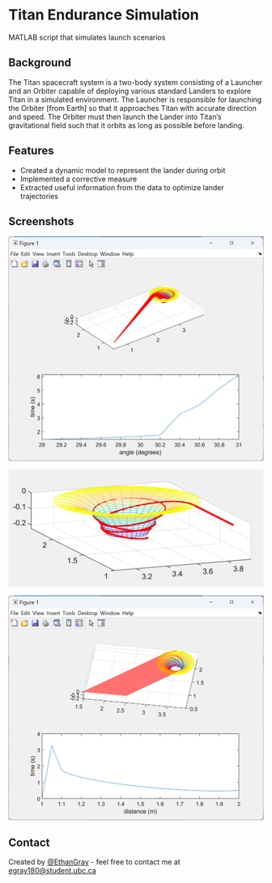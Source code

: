 # Titan Endurance Simulation 
MATLAB script that simulates launch scenarios 

## Background 
The Titan spacecraft system is a two-body system consisting of a Launcher and an Orbiter capable of deploying various standard Landers to explore Titan in a simulated environment. The Launcher is responsible for launching the Orbiter [from Earth] so that it approaches Titan with accurate direction and speed. The Orbiter must then launch the Lander into Titan’s gravitational field such that it orbits as long as possible before landing. 

## Features
- Created a dynamic model to represent the lander during orbit 
- Implemented a corrective measure 
- Extracted useful information from the data to optimize lander trajectories  

## Screenshots

![Example screenshot1](./images/screen1.png)

![Example screenshot1](./images/screen2.png)

![Example screenshot1](./images/screen3.png)

## Contact
Created by [@EthanGray](https://github.com/Egray180) - feel free to contact me at egray180@student.ubc.ca
